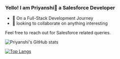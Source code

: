 ### Yello! I am Priyanshi👋 a Salesforce Developer
- 🌱 On a Full-Stack Development Journey
- 👯 looking to collaborate on anything interesting 

Feel free to reach out for Salesforce related queries.

<!--
**PriyanshiNegi/PriyanshiNegi** is a ✨ _special_ ✨ repository because its `README.md` (this file) appears on your GitHub profile.
Here are some ideas to get you started:
- 📫 How to reach me : my email
- 😄 Pronouns: She/Her
- ⚡ Fun fact: I am a Salesforce Developer
- 🤔 I’m looking for help with developing my programming skills
-->

![Priyanshi's GitHub stats](https://github-readme-stats.vercel.app/api?username=PriyanshiNegi&show_icons=true)

[![Top Langs](https://github-readme-stats.vercel.app/api/top-langs/?username=PriyanshiNegi&layout=compact)](https://github.com/PriyanshiNegi/github-readme-stats)
